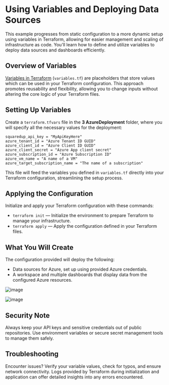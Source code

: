 # Using Variables and Deploying Data Sources

This example progresses from static configuration to a more dynamic setup using variables in Terraform, allowing for easier management and scaling of infrastructure as code. You'll learn how to define and utilize variables to deploy data sources and dashboards efficiently.

## Overview of Variables

[Variables in Terraform](https://developer.hashicorp.com/terraform/language/values/variables) (`variables.tf`) are placeholders that store values which can be used in your Terraform configuration. This approach promotes reusability and flexibility, allowing you to change inputs without altering the core logic of your Terraform files.

## Setting Up Variables

Create a `terraform.tfvars` file in the **3 AzureDeployment** folder, where you will specify all the necessary values for the deployment:

```tfvar
squaredup_api_key = "MyApiKeyHere"
azure_tenant_id = "Azure Tenant ID GUID"
azure_client_id = "Azure Client ID GUID"
azure_client_secret = "Azure App client secret"
azure_subscription_id = "Azure Subscription ID"
azure_vm_name = "A name of a VM"
azure_target_subscription_name = "The name of a subscription"
```

This file will feed the variables you defined in `variables.tf` directly into your Terraform configuration, streamlining the setup process.

## Applying the Configuration

Initialize and apply your Terraform configuration with these commands:

- `terraform init` — Initialize the environment to prepare Terraform to manage your infrastructure.
- `terraform apply` — Apply the configuration defined in your Terraform files.

## What You Will Create

The configuration provided will deploy the following:

- Data sources for Azure, set up using provided Azure credentials.
- A workspace and multiple dashboards that display data from the configured Azure resources.

![image](https://github.com/squaredup/introduction-to-squaredup-terraform/assets/17866458/aecd66d2-0552-4f73-a462-685cc24f8e94)


![image](https://github.com/squaredup/introduction-to-squaredup-terraform/assets/17866458/0c7ac970-6fd2-4e8c-9fc0-bd2b17a11241)

## Security Note

Always keep your API keys and sensitive credentials out of public repositories. Use environment variables or secure secret management tools to manage them safely.

## Troubleshooting

Encounter issues? Verify your variable values, check for typos, and ensure network connectivity. Logs provided by Terraform during initialization and application can offer detailed insights into any errors encountered.
